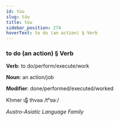 ```yaml
---
id: tüu
slug: tüu
title: tüu
sidebar_position: 274
hoverText: to do (an action) § Verb
---
```


### to do (an action) § Verb

**Verb**: to do/perform/execute/work

**Noun**: an action/job

**Modifier**: done/performed/executed/worked

Khmer ធ្វើ thvəə /tʰʋəː/

*Austro-Asiatic Language Family*